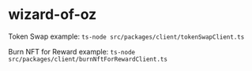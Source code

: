 # wizard-of-oz

Token Swap example:
`ts-node src/packages/client/tokenSwapClient.ts`

Burn NFT for Reward example:
`ts-node src/packages/client/burnNftForRewardClient.ts`